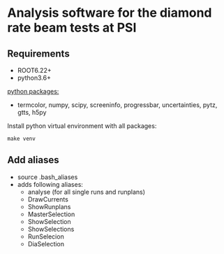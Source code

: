 # Analysis software for the diamond rate beam tests at PSI

## Requirements

- ROOT6.22+
- python3.6+

<ins>python packages:
- termcolor, numpy, scipy, screeninfo, progressbar, uncertainties, pytz, gtts, h5py

Install python virtual environment with all packages:
```shell
make venv
```

## Add aliases
- source .bash_aliases
- adds following aliases:
    - analyse (for all single runs and runplans)
    - DrawCurrents
    - ShowRunplans
    - MasterSelection
    - ShowSelection
    - ShowSelections
    - RunSelecion
    - DiaSelection
